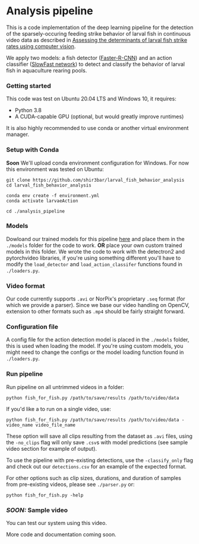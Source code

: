 # Analysis pipeline
This is a code implementation of the deep learning pipeline for the detection of the sparsely-occuring feeding strike behavior of larval fish in continuous video data as described in [Assessing the determinants of larval fish strike rates using computer vision](https://doi.org/10.1016/j.ecoinf.2023.102195).

We apply two models: a fish detector ([Faster-R-CNN](https://github.com/facebookresearch/detectron2)) and an action classifier ([SlowFast network](https://github.com/facebookresearch/SlowFast/)) to detect and classify the behavior of larval fish in aquaculture rearing pools.

### Getting started
This code was test on Ubuntu 20.04 LTS and Windows 10, it requires:
* Python 3.8
* A CUDA-capable GPU (optional, but would greatly improve runtimes)

It is also highly recommended to use conda or another virtual environment manager.

### Setup with Conda
**Soon** We'll upload conda environment configuration for Windows. For now this environment was tested on Ubuntu:

```commandline
git clone https://github.com/shir3bar/larval_fish_behavior_analysis
cd larval_fish_behavior_analysis

conda env create -f environment.yml
conda activate larvaeAction

cd ./analysis_pipeline
```

### Models
Dowloand our trained models for this pipeline [here](https://drive.google.com/open?id=1yxH-69Qd1w0-bfyjRpa32NHBhXbcJmXT) and place them in the `./models` folder for the code to work. **OR** place your own custom trained models in this folder.
We wrote the code to work with the detectron2 and pytorchvideo libraries, if you're using something different you'll have to modify the `load_detector` and `load_action_classifer` functions found in `./loaders.py`.
<!--, for object detector we recommend using detectron2, YoloV5, megadetector (for terrestrials) or megafishdetector (for fish).
-->
### Video format
Our code currently supports `.avi` or NorPix's proprietary `.seq` format (for which we provide a parser). Since we base our video handling on OpenCV, extension to other formats such as `.mp4` should be fairly straight forward.

### Configuration file
A config file for the action detection model is placed in the `./models` folder, this is used when loading the model.
If you're using custom models, you might need to change the configs or the model loading function found in `./loaders.py`.

### Run pipeline
Run pipeline on all untrimmed videos in a folder:
```commandline
python fish_for_fish.py /path/to/save/results /path/to/video/data
```
If you'd like a to run on a single video, use:
```commandline
python fish_for_fish.py /path/to/save/results /path/to/video/data -video_name video_file_name
```
These option will save all clips resulting from the dataset as `.avi` files, using the 
`-no_clips` flag will only save `.csv`s with model predictions (see sample video section for example of output).

To use the pipeline with pre-existing detections, use the `-classify_only` flag and check out our `detections.csv` for an example of the expected format.

For other options such as clip sizes, durations, and duration of samples from pre-existing videos, please see `./parser.py` or:

```commandline
python fish_for_fish.py -help
```

### ***SOON:*** Sample video
You can test our system using this video. 




More code and documentation coming soon.
